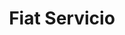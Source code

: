---
title: "Fiat Servicio"
url: /ciudad-autonoma-de-buenos-aires/fiat-servicio/
shop: reparación de automóviles
---